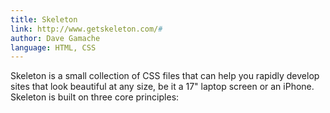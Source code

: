 ```yaml
---
title: Skeleton
link: http://www.getskeleton.com/#
author: Dave Gamache
language: HTML, CSS
---
```

Skeleton is a small collection of CSS files that can help you rapidly develop sites that look beautiful at any size, be it a 17" laptop screen or an iPhone. Skeleton is built on three core principles:
